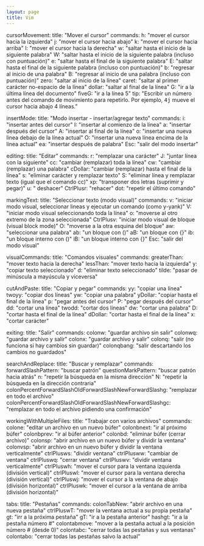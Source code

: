 ```yaml
---
layout: page
title: Vim
---
```


cursorMovement:
  title: "Mover el cursor"
  commands:
    h: "mover el cursor hacia la izquierda"
    j: "mover el cursor hacia abajo"
    k: "mover el cursor hacia arriba"
    l: "mover el cursor hacia la derecha"
    w: "saltar hasta el inicio de la siguiente palabra"
    W: "saltar hasta el inicio de la siguiente palabra (incluso con puntuación)"
    e: "saltar hasta el final de la siguiente palabra"
    E: "saltar hasta el final de la siguiente palabra (incluso con puntuación)"
    b: "regresar al inicio de una palabra"
    B: "regresar al inicio de una palabra (incluso con puntuación)"
    zero: "saltar al inicio de la línea"
    caret: "saltar al primer carácter no-espacio de la línea"
    dollar: "saltar al final de la línea"
    G: "ir a la última línea del documento"
    fiveG: "ir a la línea 5"
  tip: "Escribir un número antes del comando de movimiento para repetirlo. Por ejemplo, <kbd>4j</kbd> mueve el cursor hacia abajo 4 líneas."

insertMode:
  title: "Modo insertar - insertar/agregar texto"
  commands:
    i: "insertar antes del cursor"
    I: "insertar al comienzo de la línea"
    a: "insertar después del cursor"
    A: "insertar al final de la línea"
    o: "insertar una nueva linea debajo de la línea actual"
    O: "insertar una nueva línea encima de la línea actual" 
    ea: "insertar después de palabra"
    Esc: "salir del modo insertar"

editing:
  title: "Editar"
  commands:
    r: "remplazar una carácter"
    J: "juntar línea con la siguiente"
    cc: "cambiar (remplazar) toda la línea"
    cw: "cambiar (remplazar) una palabra"
    cDollar: "cambiar (remplazar) hasta el final de la línea"
    s: "eliminar carácter y remplazar texto"
    S: "eliminar línea y remplazar texto (igual que el comando cc)"
    xp: "transponer dos letras (suprimir y pegar)"
    u: " deshacer"
    CtrlPlusr: "rehacer"
    dot: "repetir el último comando"

markingText:
  title: "Seleccionar texto (modo visual)"
  commands:
    v: "iniciar modo visual, seleccionar lineas y ejecutar un comando (como y-yank)"
    V: "iniciar modo visual seleccionando toda la línea"
    o: "moverse al otro extremo de la zona seleccionada"
    CtrlPlusv: "iniciar modo visual de bloque (visual block mode)"
    O: "moverse a la otra esquina del bloque"
    aw: "seleccionar una palabra"
    ab: "un bloque con ()"
    aB: "un bloque con {}"
    ib: "un bloque interno con ()"
    iB: "un bloque interno con {}"
    Esc: "salir del modo visual"

visualCommands:
  title: "Comandos visuales"
  commands:
    greaterThan: "mover texto hacia la derecha"
    lessThan: "mover texto hacia la izquierda"
    y: "copiar texto seleccionado"
    d: "eliminar texto seleccionado"
    tilde: "pasar de minúscula a mayúscula y viceversa"

cutAndPaste:
  title: "Copiar y pegar"
  commands:
    yy: "copiar una línea"
    twoyy: "copiar dos líneas"
    yw: "copiar una palabra"
    yDollar: "copiar hasta el final de la línea"
    p: "pegar antes del cursor"
    P: "pegar después del cursor"
    dd: "cortar una línea"
    twodd: "cortar dos líneas"
    dw: "cortar una palabra"
    D: "cortar hasta el final de la línea"
    dDollar: "cortar hasta el final de la línea"
    x: "cortar carácter"

exiting:
  title: "Salir"
  commands:
    colonw: "guardar archivo sin salir"
    colonwq: "guardar archivo y salir"
    colonx: "guardar archivo y salir"
    colonq: "salir (no funciona si hay cambios sin guardar)"
    colonqbang: "salir descartando los cambios no guardados"

searchAndReplace:
  title: "Buscar y remplazar"
  commands:
    forwardSlashPattern: "buscar patrón"
    questionMarkPattern: "buscar patrón hacia atrás"
    n: "repetir la búsqueda en la misma dirección"
    N: "repetir la búsqueda en la dirección contraria"
    colonPercentForwardSlashOldForwardSlashNewForwardSlashg: "remplazar en todo el archivo"
    colonPercentForwardSlashOldForwardSlashNewForwardSlashgc: "remplazar en todo el archivo pidiendo una confirmación"

workingWithMultipleFiles:
  title: "Trabajar con varios archivos"
  commands:
    colone: "editar un archivo en un nuevo búfer"
    colonbnext: "ir al próximo búfer"
    colonbprev: "ir al búfer anterior"
    colonbd: "eliminar búfer (cerrar archivo)"
    colonsp: "abrir archivo en un nuevo búfer y dividir la ventana"
    colonvsp: "abrir archivo en un nuevo búfer y dividir la ventana verticalmente"
    ctrlPlusws: "dividir ventana"
    ctrlPlusww: "cambiar de ventana"
    ctrlPluswq: "cerrar ventana"
    ctrlPluswv: "dividir ventana verticalmente"
    ctrlPluswh: "mover el cursor para la ventana izquierda (división vertical)"
    ctrlPluswl: "mover el cursor para la ventana derecha (división vertical)"
    ctrlPluswj: "mover el cursor a la ventana de abajo (división horizontal)"
    ctrlPluswk: "mover el cursor a la ventana de arriba (división horizontal)"

tabs:
  title: "Pestañas"
  commands:
    colonTabNew: "abrir archivo en una nueva pestaña"
    ctrlPluswT: "mover la ventana actual a su propia pestaña"
    gt: "irr a la próxima pestaña"
    gT: "ir a la pestaña anterior"
    hashgt: "ir a la pestaña número #"
    colontabmove: "mover a la pestaña actual a la posición número # (desde 0)"
    colontabc: "cerrar todas las pestañas y sus ventanas"
    colontabo: "cerrar todas las pestañas salvo la actual"
